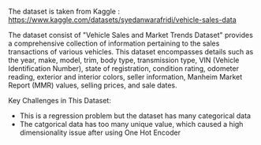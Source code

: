 The dataset is taken from Kaggle : https://www.kaggle.com/datasets/syedanwarafridi/vehicle-sales-data

The dataset consist of "Vehicle Sales and Market Trends Dataset" provides a comprehensive collection of information pertaining to the sales transactions of various vehicles. This dataset encompasses details such as the year, make, model, trim, body type, transmission type, VIN (Vehicle Identification Number), state of registration, condition rating, odometer reading, exterior and interior colors, seller information, Manheim Market Report (MMR) values, selling prices, and sale dates.

Key Challenges in This Dataset:

- This is a regression problem but the dataset has many categorical data
- The catgorical data has too many unique value, which caused a high dimensionality issue after using One Hot Encoder
